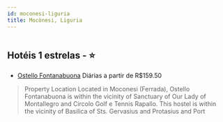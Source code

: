 ```yaml
---
id: moconesi-liguria
title: Mocònesi, Liguria
---
```


<center><img src="https://assets.cosmos-data.com/1/01d25242db362fe04ed2902c058e1258/397453.jpg" alt="" /></center>


## Hotéis 1 estrelas - ⭐️

-    [Ostello Fontanabuona](https://www.hurb.com/hoteis/moconesi/ostello-fontanabuona-JNP-JP609008?cmp=18055) Diárias a partir de R$159.50
   > Property Location Located in Moconesi (Ferrada), Ostello Fontanabuona is within the vicinity of Sanctuary of Our Lady of Montallegro and Circolo Golf e Tennis Rapallo. This hostel is within the vicinity of Basilica of Sts. Gervasius and Protasius and Port
